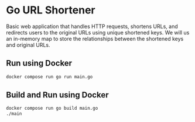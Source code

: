# Go URL Shortener

Basic web application that handles HTTP requests, shortens URLs, and redirects users to the original URLs using unique shortened keys. We will us an in-memory map to store the relationships between the shortened keys and original URLs.

## Run using Docker

```bash
docker compose run go run main.go
```

## Build and Run using Docker

```bash
docker compose run go build main.go
./main
```
